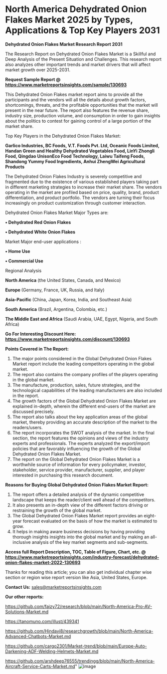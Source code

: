 # North America Dehydrated Onion Flakes Market 2025 by Types, Applications & Top Key Players 2031

<strong>Dehydrated Onion Flakes Market Research Report 2031</strong>

The Research Report on Dehydrated Onion Flakes Market is a Skillful and Deep Analysis of the Present Situation and Challenges. This research report also analyzes other important trends and market drivers that will affect market growth over 2025-2031.

<strong>Request Sample Report @ <a href=https://www.marketreportsinsights.com/sample/130693>https://www.marketreportsinsights.com/sample/130693</a></strong>

This Dehydrated Onion Flakes market report aims to provide all the participants and the vendors will all the details about growth factors, shortcomings, threats, and the profitable opportunities that the market will present in the near future. The report also features the revenue share, industry size, production volume, and consumption in order to gain insights about the politics to contest for gaining control of a large portion of the market share.

Top Key Players in the Dehydrated Onion Flakes Market:

<strong>Garlico Industries, BC Foods, V.T. Foods Pvt. Ltd, Oceanic Foods Limited, Handan Green and Healthy Dehydrated Vegetables Food, LinYi Zhongli Food, Qingdao UnisonEco Food Technology, Laiwu Taifeng Foods, Shandong Yummy Food Ingredients, Anhui ZhengWei Agricultural Products</strong>

The Dehydrated Onion Flakes Industry is severely competitive and fragmented due to the existence of various established players taking part in different marketing strategies to increase their market share. The vendors operating in the market are profiled based on price, quality, brand, product differentiation, and product portfolio. The vendors are turning their focus increasingly on product customization through customer interaction.

Dehydrated Onion Flakes Market Major Types are:

<strong>• Dehydrated Red Onion Flakes

• Dehydrated White Onion Flakes</strong>

Market Major end-user applications :

<strong>• Home Use

• Commercial Use</strong>

Regional Analysis

</u><strong><b>North America</b></strong> (the United States, Canada, and Mexico)

<strong><b>Europe </b></strong>(Germany, France, UK, Russia, and Italy)

<strong><b>Asia-Pacific</b></strong> (China, Japan, Korea, India, and Southeast Asia)

<strong><b>South America</b></strong> (Brazil, Argentina, Colombia, etc.)

<strong><b>The Middle East and Africa</b></strong> (Saudi Arabia, UAE, Egypt, Nigeria, and South Africa)

<strong>Go For Interesting Discount Here: <a href=https://www.marketreportsinsights.com/discount/130693>https://www.marketreportsinsights.com/discount/130693</a></strong>

<strong>Points Covered in The Report:</strong>
<ol>
  <li>The major points considered in the Global Dehydrated Onion Flakes Market report include the leading competitors operating in the global market.</li>
  <li>The report also contains the company profiles of the players operating in the global market.</li>
  <li>The manufacture, production, sales, future strategies, and the technological capabilities of the leading manufacturers are also included in the report.</li>
  <li>The growth factors of the Global Dehydrated Onion Flakes Market are explained in-depth, wherein the different end-users of the market are discussed precisely.</li>
  <li>The report also talks about the key application areas of the global market, thereby providing an accurate description of the market to the readers/users.</li>
  <li>The report incorporates the SWOT analysis of the market. In the final section, the report features the opinions and views of the industry experts and professionals. The experts analyzed the export/import policies that are favorably influencing the growth of the Global Dehydrated Onion Flakes Market.</li>
  <li>The report on the Global Dehydrated Onion Flakes Market is a worthwhile source of information for every policymaker, investor, stakeholder, service provider, manufacturer, supplier, and player interested in purchasing this research document.</li>
</ol>
<strong>Reasons for Buying Global Dehydrated Onion Flakes Market Report:</strong>

<ol>
  <li>The report offers a detailed analysis of the dynamic competitive landscape that keeps the reader/client well ahead of the competitors.</li>
  <li>It also presents an in-depth view of the different factors driving or restraining the growth of the global market.</li>
  <li>The Global Dehydrated Onion Flakes Market report provides an eight-year forecast evaluated on the basis of how the market is estimated to grow.</li>
  <li>It helps in making aware business decisions by having providing thorough insights insights into the global market and by making an all-inclusive analysis of the key market segments and sub-segments.</li>
</ol>
<strong>Access full Report Description, TOC, Table of Figure, Chart, etc. @ <a href=https://www.marketreportsinsights.com/industry-forecast/dehydrated-onion-flakes-market-2022-130693>https://www.marketreportsinsights.com/industry-forecast/dehydrated-onion-flakes-market-2022-130693</a></strong>


Thanks for reading this article; you can also get individual chapter wise section or region wise report version like Asia, United States, Europe.

<strong>Contact Us:</strong>
sales@marketreportsinsights.com

<strong>Our other reports:</strong>

<a href=https://github.com/faizy72/research/blob/main/North-America-Pro-AV-Solutions-Market.md>https://github.com/faizy72/research/blob/main/North-America-Pro-AV-Solutions-Market.md</a>

<a href=https://tanomuno.com/illust/439341>https://tanomuno.com/illust/439341</a>

<a href=https://github.com/Hindavi8/researchgrowth/blob/main/North-America-Advanced-Chatbots-Market.md>https://github.com/Hindavi8/researchgrowth/blob/main/North-America-Advanced-Chatbots-Market.md</a>

<a href=https://github.com/cargo2301/Market-trend/blob/main/Europe-Auto-Darkening-ADF-Welding-Helmets-Market.md>https://github.com/cargo2301/Market-trend/blob/main/Europe-Auto-Darkening-ADF-Welding-Helmets-Market.md</a>

<a href=https://github.com/arshdeep76555/trendingg/blob/main/North-America-Aircraft-Service-Carts-Market.md>https://github.com/arshdeep76555/trendingg/blob/main/North-America-Aircraft-Service-Carts-Market.md</a>"
![image](https://github.com/user-attachments/assets/2da0bbc6-f6a0-44a0-9c68-cb389c5f2ffb)
